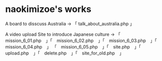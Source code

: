 # naokimizoe's works
A board to disscuss Australia → 「 talk_about_australia.php 」

A video upload Site to introduce Japanese culture
→  「　mission_6_01.php　」「　mission_6_02.php　」「　mission_6_03.php　」「　mission_6_04.php　」
「　mission_6_05.php　」「　site.php　」「　upload.php　」「　delete.php　」「　site_for_old.php　」
